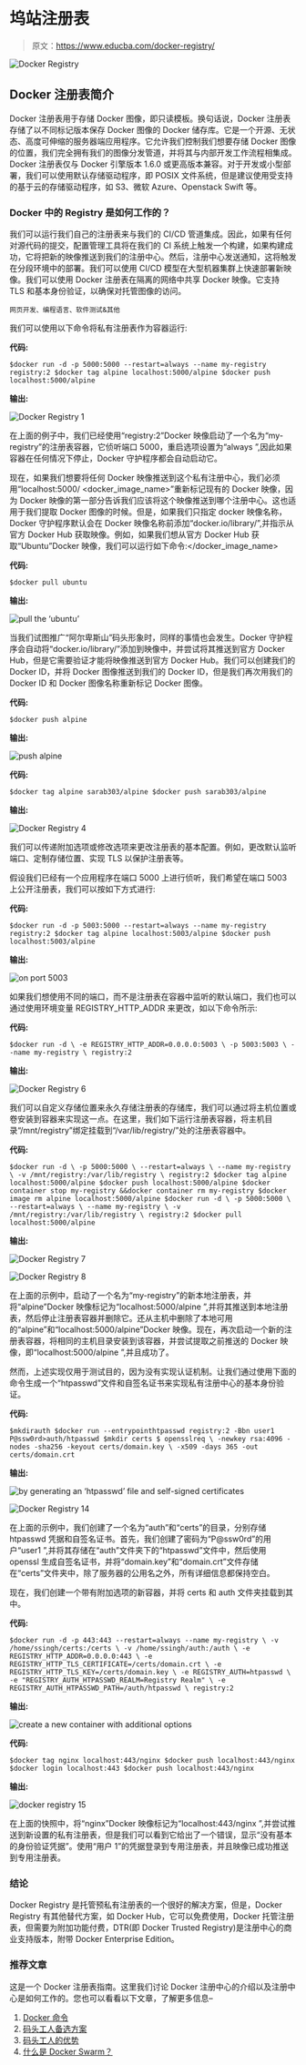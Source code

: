 # 坞站注册表

> 原文：<https://www.educba.com/docker-registry/>

![Docker Registry](img/23510a14bd07019bf4215fff2696b028.png)



## Docker 注册表简介

Docker 注册表用于存储 Docker 图像，即只读模板。换句话说，Docker 注册表存储了以不同标记版本保存 Docker 图像的 Docker 储存库。它是一个开源、无状态、高度可伸缩的服务器端应用程序。它允许我们控制我们想要存储 Docker 图像的位置，我们完全拥有我们的图像分发管道，并将其与内部开发工作流程相集成。Docker 注册表仅与 Docker 引擎版本 1.6.0 或更高版本兼容。对于开发或小型部署，我们可以使用默认存储驱动程序，即 POSIX 文件系统，但是建议使用受支持的基于云的存储驱动程序，如 S3、微软 Azure、Openstack Swift 等。

### Docker 中的 Registry 是如何工作的？

我们可以运行我们自己的注册表来与我们的 CI/CD 管道集成。因此，如果有任何对源代码的提交，配置管理工具将在我们的 CI 系统上触发一个构建，如果构建成功，它将把新的映像推送到我们的注册中心。然后，注册中心发送通知，这将触发在分段环境中的部署。我们可以使用 CI/CD 模型在大型机器集群上快速部署新映像。我们可以使用 Docker 注册表在隔离的网络中共享 Docker 映像。它支持 TLS 和基本身份验证，以确保对托管图像的访问。

<small>网页开发、编程语言、软件测试&其他</small>

我们可以使用以下命令将私有注册表作为容器运行:

**代码:**

`$docker run -d -p 5000:5000 --restart=always --name my-registry registry:2
$docker tag alpine localhost:5000/alpine
$docker push localhost:5000/alpine`

**输出:**

![Docker Registry 1](img/2e7c02915cf4e677c33f83d7fca40479.png)



在上面的例子中，我们已经使用“registry:2”Docker 映像启动了一个名为“my-registry”的注册表容器，它侦听端口 5000，重启选项设置为“always ”,因此如果容器在任何情况下停止，Docker 守护程序都会自动启动它。

现在，如果我们想要将任何 Docker 映像推送到这个私有注册中心，我们必须用“localhost:5000/ <docker_image_name>”重新标记现有的 Docker 映像，因为 Docker 映像的第一部分告诉我们应该将这个映像推送到哪个注册中心。这也适用于我们提取 Docker 图像的时候。但是，如果我们只指定 docker 映像名称，Docker 守护程序默认会在 Docker 映像名称前添加“docker.io/library/”,并指示从官方 Docker Hub 获取映像。例如，如果我们想从官方 Docker Hub 获取“Ubuntu”Docker 映像，我们可以运行如下命令:</docker_image_name>

**代码:**

`$docker pull ubuntu`

**输出:**

![pull the ‘ubuntu’](img/65e7982f1b9f278be4f7abb4144fc84c.png)



当我们试图推广“阿尔卑斯山”码头形象时，同样的事情也会发生。Docker 守护程序会自动将“docker.io/library/”添加到映像中，并尝试将其推送到官方 Docker Hub，但是它需要验证才能将映像推送到官方 Docker Hub。我们可以创建我们的 Docker ID，并将 Docker 图像推送到我们的 Docker ID，但是我们再次用我们的 Docker ID 和 Docker 图像名称重新标记 Docker 图像。

**代码:**

`$docker push alpine`

**输出:**

![push alpine](img/9a54f6c08f254e781d3ed757bb73c47f.png)



**代码:**

`$docker tag alpine sarab303/alpine
$docker push sarab303/alpine`

**输出:**

![Docker Registry 4](img/9d9cf6e0d36165718dda46b1238a463b.png)



我们可以传递附加选项或修改选项来更改注册表的基本配置。例如，更改默认监听端口、定制存储位置、实现 TLS 以保护注册表等。

假设我们已经有一个应用程序在端口 5000 上进行侦听，我们希望在端口 5003 上公开注册表，我们可以按如下方式进行:

**代码:**

`$docker run -d -p 5003:5000 --restart=always --name my-registry registry:2
$docker tag alpine localhost:5003/alpine
$docker push localhost:5003/alpine`

**输出:**

![on port 5003](img/88db9f228f2277d63f7db2e1522b8204.png)



如果我们想使用不同的端口，而不是注册表在容器中监听的默认端口，我们也可以通过使用环境变量 REGISTRY_HTTP_ADDR 来更改，如以下命令所示:

**代码:**

`$docker run -d \
-e REGISTRY_HTTP_ADDR=0.0.0.0:5003 \
-p 5003:5003 \
--name my-registry \
registry:2`

**输出:**

![Docker Registry 6](img/af926c674d50d45fa053fdb61e58972b.png)



我们可以自定义存储位置来永久存储注册表的存储库，我们可以通过将主机位置或卷安装到容器来实现这一点。在这里，我们如下运行注册表容器，将主机目录“/mnt/registry”绑定挂载到“/var/lib/registry/”处的注册表容器中。

**代码:**

`$docker run -d \
-p 5000:5000 \
--restart=always \
--name my-registry \
-v /mnt/registry:/var/lib/registry \
registry:2
$docker tag alpine localhost:5000/alpine
$docker push localhost:5000/alpine
$docker container stop my-registry &&docker container rm my-registry
$docker image rm alpine localhost:5000/alpine
$docker run -d \
-p 5000:5000 \
--restart=always \
--name my-registry \
-v /mnt/registry:/var/lib/registry \
registry:2
$docker pull localhost:5000/alpine`

**输出:**

![Docker Registry 7](img/310043cf9f148891cfd2cdfb5370f839.png)



![Docker Registry 8](img/9bd7356bc10f192cd998251d8420ecfa.png)



在上面的示例中，启动了一个名为“my-registry”的新本地注册表，并将“alpine”Docker 映像标记为“localhost:5000/alpine ”,并将其推送到本地注册表，然后停止注册表容器并删除它。还从主机中删除了本地可用的“alpine”和“localhost:5000/alpine”Docker 映像。现在，再次启动一个新的注册表容器，将相同的主机目录安装到该容器，并尝试提取之前推送的 Docker 映像，即“localhost:5000/alpine ”,并且成功了。

然而，上述实现仅用于测试目的，因为没有实现认证机制。让我们通过使用下面的命令生成一个“htpasswd”文件和自签名证书来实现私有注册中心的基本身份验证。

**代码:**

`$mkdirauth
$docker run --entrypointhtpasswd registry:2 -Bbn user1 P@ssw0rd>auth/htpasswd
$mkdir certs
$ opensslreq \
-newkey rsa:4096 -nodes -sha256 -keyout certs/domain.key \
-x509 -days 365 -out certs/domain.crt`

**输出:**

![by generating an ‘htpasswd’ file and self-signed certificates](img/f9ecc07a04e924c89856b8dee36a6a61.png)



![Docker Registry 14](img/246cb6f6f870198b92bfebb178d12d87.png)



在上面的示例中，我们创建了一个名为“auth”和“certs”的目录，分别存储 htpasswd 凭据和自签名证书。首先，我们创建了密码为“P@ssw0rd”的用户“user1 ”,并将其存储在“auth”文件夹下的“htpasswd”文件中，然后使用 openssl 生成自签名证书，并将“domain.key”和“domain.crt”文件存储在“certs”文件夹中，除了服务器的公用名之外，所有详细信息都保持空白。

现在，我们创建一个带有附加选项的新容器，并将 certs 和 auth 文件夹挂载到其中。

**代码:**

`$docker run -d -p 443:443 --restart=always --name my-registry \
-v /home/ssingh/certs:/certs \
-v /home/ssingh/auth:/auth \
-e REGISTRY_HTTP_ADDR=0.0.0.0:443 \
-e REGISTRY_HTTP_TLS_CERTIFICATE=/certs/domain.crt \
-e REGISTRY_HTTP_TLS_KEY=/certs/domain.key \
-e REGISTRY_AUTH=htpasswd \
-e "REGISTRY_AUTH_HTPASSWD_REALM=Registry Realm" \
-e REGISTRY_AUTH_HTPASSWD_PATH=/auth/htpasswd \
registry:2` 

**输出:**

![create a new container with additional options](img/8f4d7c1fbb76407735476ff44419c779.png)



**代码:**

`$docker tag nginx localhost:443/nginx
$docker push localhost:443/nginx
$docker login localhost:443
$docker push localhost:443/nginx`

**输出:**

![docker registry 15](img/c863ac0d0f180550d779db4662197fdf.png)



在上面的快照中，将“nginx”Docker 映像标记为“localhost:443/nginx ”,并尝试推送到新设置的私有注册表，但是我们可以看到它给出了一个错误，显示“没有基本的身份验证凭据”。使用“用户 1”的凭据登录到专用注册表，并且映像已成功推送到专用注册表。

### 结论

Docker Registry 是托管预私有注册表的一个很好的解决方案，但是，Docker Registry 有其他替代方案，如 Docker Hub，它可以免费使用，Docker 托管注册表，但需要为附加功能付费，DTR(即 Docker Trusted Registry)是注册中心的商业支持版本，附带 Docker Enterprise Edition。

### 推荐文章

这是一个 Docker 注册表指南。这里我们讨论 Docker 注册中心的介绍以及注册中心是如何工作的。您也可以看看以下文章，了解更多信息–

1.  [Docker 命令](https://www.educba.com/docker-commands/)
2.  [码头工人备选方案](https://www.educba.com/docker-alternatives/)
3.  [码头工人的优势](https://www.educba.com/advantages-of-docker/)
4.  [什么是 Docker Swarm？](https://www.educba.com/what-is-docker-swarm/)





